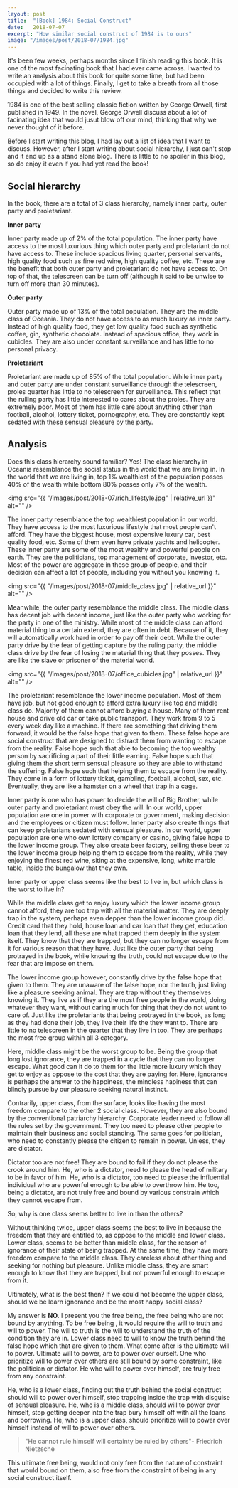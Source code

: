 ```yaml
---
layout: post
title:  "[Book] 1984: Social Construct"
date:   2018-07-07
excerpt: "How similar social construct of 1984 is to ours"
image: "/images/post/2018-07/1984.jpg"
---
```


It's been few weeks, perhaps months since I finish reading this book. It is one of the most facinating book that I had ever came across. I wanted to write an analysis about this book for quite some time, but had been occupied with a lot of things. Finally, I get to take a breath from all those things and decided to write this review. 

1984 is one of the best selling classic fiction written by George Orwell, first published in 1949. In the novel, George Orwell discuss about a lot of facinating idea that would jusut blow off our mind, thinking that why we never thought of it before. 

Before I start writing this blog, I had lay out a list of idea that I want to discuss. However, after I start writing about social hierarchy, I just can't stop and it end up as a stand alone blog. There is little to no spoiler in this blog, so do enjoy it even if you had yet read the book!  

## Social hierarchy

In the book, there are a total of 3 class hierarchy, namely inner party, outer party and proletariant. 

**Inner party**

Inner party made up of 2% of the total population. The inner party have access to the most luxurious thing which outer party and proletariant do not have access to. These include spacious living quarter, personal servants, high quality food such as fine red wine, high quality coffee, etc. These are the benefit that both outer party and proletariant do not have access to. On top of that, the telescreen can be turn off (although it said to be unwise to turn off more than 30 minutes).

**Outer party**

Outer party made up of 13% of the total population. They are the middle class of Oceania. They do not have access to as much luxury as inner party. Instead of high quality food, they get low quality food such as synthetic coffee, gin, synthetic chocolate. Instead of spacious office, they work in cubicles. They are also under constant surveillance and has little to no personal privacy. 

**Proletariant**

Proletariant are made up of 85% of the total population. While inner party and outer party are under constant surveillance through the telescreen, proles quarter has little to no telescreen for surveillance. This reflect that the rulling party has little interested to cares about the proles. They are extremely poor. Most of them has little care about anything other than football, alcohol, lottery ticket, pornography, etc. They are constantly kept sedated with these sensual pleasure by the party. 

## Analysis

Does this class hierarchy sound familiar? Yes! The class hierarchy in Oceania resemblance the social status in the world that we are living in. In the world that we are living in, top 1% wealthiest of the population posses 40% of the wealth while bottom 80% posses only 7% of the wealth. 

<span class="image right"><img src="{{ "/images/post/2018-07/rich_lifestyle.jpg" | relative_url }}" alt="" /></span>

The inner party resemblance the top wealthiest population in our world. They have access to the most luxurious lifestyle that most people can't afford. They have the biggest house, most expensive luxury car, best quality food, etc. Some of them even have private yachts and helicopter. These inner party are some of the most wealthy and powerful people on earth. They are the politicians, top management of corporate, investor, etc. Most of the power are aggregate in these group of people, and their decision can affect a lot of people, including you without you knowing it. 

<span class="image left"><img src="{{ "/images/post/2018-07/middle_class.jpg" | relative_url }}" alt="" /></span>

Meanwhile, the outer party resemblance the middle class. The middle class has decent job with decent income, just like the outer party who working for the party in one of the ministry. While most of the middle class can afford material thing to a certain extend, they are often in debt. Because of it, they will automatically work hard in order to pay off their debt. While the outer party drive by the fear of getting capture by the ruling party, the middle class drive by the fear of losing the material thing that they posses. They are like the slave or prisoner of the material world. 

<span class="image right"><img src="{{ "/images/post/2018-07/office_cubicles.jpg" | relative_url }}" alt="" /></span>

The proletariant resemblance the lower income population. Most of them have job, but not good enough to afford extra luxury like top and middle class do. Majority of them cannot afford buying a house. Many of them rent house and drive old car or take public transport. They work from 9 to 5 every week day like a machine. If there are something that driving them forward, it would be the false hope that given to them. These false hope are social construct that are designed to distract them from wanting to escape from the reality. False hope such that able to becoming the top wealthy person by sacrificing a part of their little earning. False hope such that giving them the short term sensual pleasure so they are able to withstand the suffering. False hope such that helping them to escape from the reality. They come in a form of lottery ticket, gambling, football, alcohol, sex, etc. Eventually, they are like a hamster on a wheel that trap in a cage. 

Inner party is one who has power to decide the will of Big Brother, while outer party and proletariant must obey the will. In our world, upper population are one in power with corporate or government, making decision and the employees or citizen must follow. Inner party also create things that can keep proletarians sedated with sensual pleasure. In our world, upper population are one who own lottery company or casino, giving false hope to the lower income group. They also create beer factory, selling these beer to the lower income group helping them to escape from the reality, while they enjoying the finest red wine, siting at the expensive, long, white marble table, inside the bungalow that they own. 

Inner party or upper class seems like the best to live in, but which class is the worst to live in? 

While the middle class get to enjoy luxury which the lower income group cannot afford, they are too trap with all the material matter. They are deeply trap in the system, perhaps even depper than the lower income group did. Credit card that they hold, house loan and car loan that they get, education loan that they lend, all these are what trapped them deeply in the system itself. They know that they are trapped, but they can no longer escape from it for various reason that they have. Just like the outer party that being protrayed in the book, while knowing the truth, could not escape due to the fear that are impose on them.  

The lower income group however, constantly drive by the false hope that given to them. They are unaware of the false hope, nor the truth, just living like a pleasure seeking animal. They are trap without they themselves knowing it. They live as if they are the most free people in the world, doing whatever they want, without caring much for thing that they do not want to care of. Just like the proletariants that being protrayed in the book, as long as they had done their job, they live their life the they want to. There are little to no telescreen in the quarter that they live in too. They are perhaps the most free group within all 3 category. 

Here, middle class might be the worst group to be. Being the group that long lost ignorance, they are trapped in a cycle that they can no longer escape. What good can it do to them for the little more luxury which they get to enjoy as oppose to the cost that they are paying for. Here, ignorance is perhaps the answer to the happiness, the mindless hapiness that can blindly pursue by our pleasure seeking natural instinct. 

Contrarily, upper class, from the surface, looks like having the most freedom compare to the other 2 social class. However, they are also bound by the conventional patriarchy hierarchy. Corporate leader need to follow all the rules set by the government. They too need to please other people to maintain their business and social standing. The same goes for politician, who need to constantly please the citizen to remain in power. Unless, they are dictator. 

Dictator too are not free! They are bound to fail if they do not please the crook around him. He, who is a dictator, need to please the head of military to be in favor of him. He, who is a dictator, too need to please the influential individual who are powerful enough to be able to overthrow him. He too, being a dictator, are not truly free and bound by various constrain which they cannot escape from. 

So, why is one class seems better to live in than the others? 

Without thinking twice, upper class seems the best to live in because the freedom that they are entitled to, as oppose to the middle and lower class. Lower class, seems to be better than middle class, for the reason of ignorance of their state of being trapped. At the same time, they have more freedom compare to the middle class. They careless about other thing and seeking for nothing but pleasure. Unlike middle class, they are smart enough to know that they are trapped, but not powerful enough to escape from it. 

Ultimately, what is the best then? If we could not become the upper class, should we be learn ignorance and be the most happy social class? 

My answer is **NO**. I present you the free being, the free being who are not bound by anything. To be free being , it would require the will to truth and will to power. The will to truth is the will to understand the truth of the condition they are in. Lower class need to will to know the truth behind the false hope which that are given to them. What come after is the ultimate will to power. Ultimate will to power, are to power over ourself. One who prioritize will to power over others are still bound by some constraint, like the politician or dictator. He who will to power over himself, are truly free from any constraint. 

He, who is a lower class, finding out the truth behind the social construct should will to power over himself, stop trapping inside the trap with disguise of sensual pleasure. He, who is a middle class, should will to power over himself, stop getting deeper into the trap bury himself off with all the loans and borrowing. He, who is a upper class, should prioritize will to power over himself instead of will to power over others. 

<blockquote>"He cannot rule himself will certainty be ruled by others"- Friedrich Nietzsche</blockquote>

This ultimate free being, would not only free from the nature of constraint that would bound on them, also free from the constraint of being in any social construct itself. 